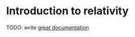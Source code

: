 # Introduction to relativity

TODO: write [great documentation](http://jacobian.org/writing/what-to-write/)
